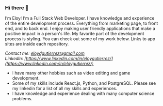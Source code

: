 ### Hi there 👋
I’m Eloy! I’m a Full Stack Web Developer. I have knowledge and experience of the entire development process. Everything from marketing page, to front end, and to back end. I enjoy making user friendly applications that make a positive impact in a person's life. My favorite part of the development process is styling. You can check out some of my work below. Links to app sites are inside each repository.

*Contact me: eloydgutierrez@gmail.com*  
*LinkedIn: [https://www.linkedin.com/in/eloygutierrez/](https://www.linkedin.com/in/eloygutierrez/)*

* I have many other hobbies such as video editing and game development.
* Some of my skills include React.js, Python, and PostgreSQL. Please see my linkedin for a list of all my skills and experiences.
* I have knowledge and experience dealing with many computer science problems.

